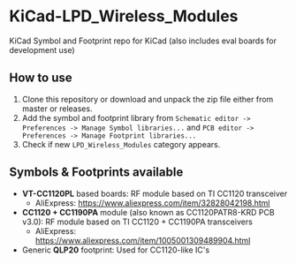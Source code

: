 # KiCad-LPD\_Wireless\_Modules
KiCad Symbol and Footprint repo for KiCad (also includes eval boards for development use)


## How to use

  1. Clone this repository or download and unpack the zip file either from master or releases.
  2. Add the symbol and footprint library from `Schematic editor -> Preferences -> Manage Symbol libraries...` and `PCB editor -> Preferences -> Manage Footprint libraries...`
  3. Check if new `LPD_Wireless_Modules` category appears.

## Symbols & Footprints available

  - **VT-CC1120PL** based boards: RF module based on TI CC1120 transceiver
	  + AliExpress: https://www.aliexpress.com/item/32828042198.html
  - **CC1120 + CC1190PA** module (also known as CC1120PATR8-KRD PCB v3.0): RF module based on TI CC1120 + CC1190PA transceivers
	  + AliExpress: https://www.aliexpress.com/item/1005001309489904.html
  - Generic **QLP20** footprint: Used for CC1120-like IC's
